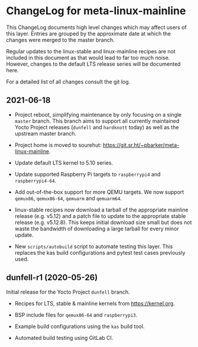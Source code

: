 ChangeLog for meta-linux-mainline
=================================

This ChangeLog documents high level changes which may affect users of this
layer. Entries are grouped by the approximate date at which the changes were
merged to the master branch.

Regular updates to the linux-stable and linux-mainline recipes are not included
in this document as that would lead to far too much noise. However, changes to
the default LTS release series will be documented here.

For a detailed list of all changes consult the git log.

2021-06-18
----------

* Project reboot, simplifying maintenance by only focusing on a single `master`
  branch. This branch aims to support all currently maintained Yocto Project
  releases (`dunfell` and `hardknott` today) as well as the upstream master
  branch.

* Project home is moved to sourehut:
  <https://git.sr.ht/~pbarker/meta-linux-mainline>.

* Update default LTS kernel to 5.10 series.

* Update supported Raspberry Pi targets to `raspberrypi4` and `raspberrypi4-64`.

* Add out-of-the-box support for more QEMU targets. We now support `qemux86`,
  `qemux86-64`, `qemuarm` and `qemuarm64`.

* linux-stable recipes now download a tarball of the appropriate mainline
  release (e.g. v5.12) and a patch file to update to the appropriate stable
  release (e.g. v5.12.8). This keeps initial download size small but does not
  waste the bandwidth of downloading a large tarball for every minor update.

* New `scripts/autobuild` script to automate testing this layer. This replaces
  the kas build configurations and pytest test cases previously used.

dunfell-r1 (2020-05-26)
-----------------------

Initial release for the Yocto Project `dunfell` branch.

* Recipes for LTS, stable & mainline kernels from <https://kernel.org>.

* BSP include files for `qemux86-64` and `raspberrypi3`.

* Example build configurations using the `kas` build tool.

* Automated build testing using GitLab CI.
